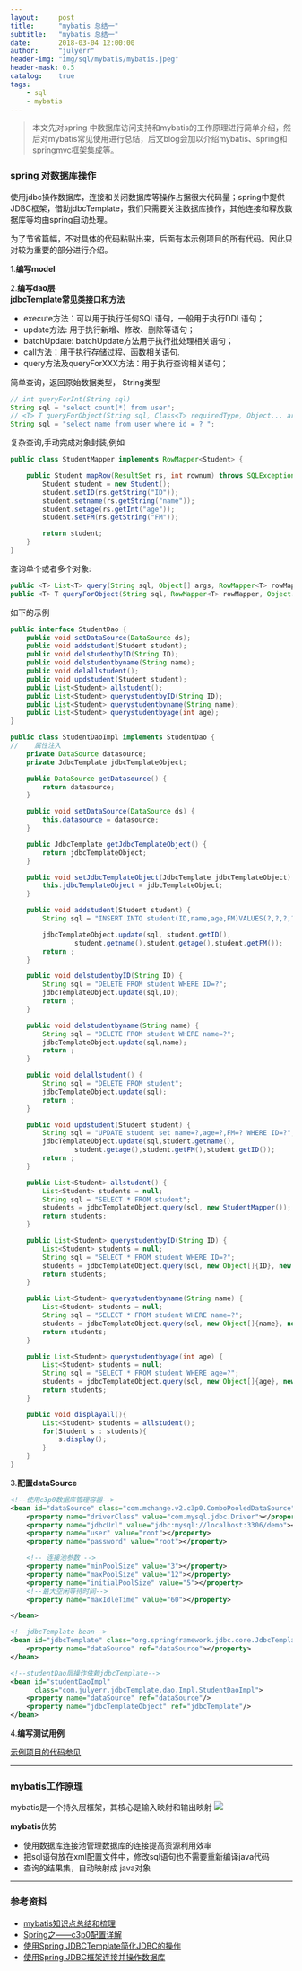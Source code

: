 ```yaml
---
layout:     post
title:      "mybatis 总结一"
subtitle:   "mybatis 总结一"
date:       2018-03-04 12:00:00
author:     "julyerr"
header-img: "img/sql/mybatis/mybatis.jpeg"
header-mask: 0.5
catalog:    true
tags:
    - sql
    - mybatis
---
```


>本文先对spring 中数据库访问支持和mybatis的工作原理进行简单介绍，然后对mybatis常见使用进行总结，后文blog会加以介绍mybatis、spring和springmvc框架集成等。

### spring 对数据库操作
使用jdbc操作数据库，连接和关闭数据库等操作占据很大代码量；spring中提供JDBC框架，借助jdbcTemplate，我们只需要关注数据库操作，其他连接和释放数据库等均由spring自动处理。<br>

为了节省篇幅，不对具体的代码粘贴出来，后面有本示例项目的所有代码。因此只对较为重要的部分进行介绍。<br>

1.**编写model**<br>

2.**编写dao层**<br>
**jdbcTemplate常见类接口和方法**<br>

- execute方法：可以用于执行任何SQL语句，一般用于执行DDL语句；
- update方法: 用于执行新增、修改、删除等语句；
- batchUpdate: batchUpdate方法用于执行批处理相关语句；
- call方法：用于执行存储过程、函数相关语句.
- query方法及queryForXXX方法：用于执行查询相关语句；

简单查询，返回原始数据类型， String类型

```java
// int queryForInt(String sql)
String sql = "select count(*) from user"; 
// <T> T queryForObject(String sql, Class<T> requiredType, Object... args)
String sql = "select name from user where id = ? "; 
```

复杂查询,手动完成对象封装,例如

```java
public class StudentMapper implements RowMapper<Student> {

    public Student mapRow(ResultSet rs, int rownum) throws SQLException {
        Student student = new Student();
        student.setID(rs.getString("ID"));
        student.setname(rs.getString("name"));
        student.setage(rs.getInt("age"));
        student.setFM(rs.getString("FM"));

        return student;
    }
}
```	

查询单个或者多个对象: 

```java
public <T> List<T> query(String sql, Object[] args, RowMapper<T> rowMapper)
public <T> T queryForObject(String sql, RowMapper<T> rowMapper, Object... args)
```

如下的示例

```java
public interface StudentDao {
    public void setDataSource(DataSource ds);
    public void addstudent(Student student);
    public void delstudentbyID(String ID);
    public void delstudentbyname(String name);
    public void delallstudent();
    public void updstudent(Student student);
    public List<Student> allstudent();
    public List<Student> querystudentbyID(String ID);
    public List<Student> querystudentbyname(String name);
    public List<Student> querystudentbyage(int age);
}
```
```java
public class StudentDaoImpl implements StudentDao {
//    属性注入	
    private DataSource datasource;
    private JdbcTemplate jdbcTemplateObject;

    public DataSource getDatasource() {
        return datasource;
    }

    public void setDataSource(DataSource ds) {
        this.datasource = datasource;
    }

    public JdbcTemplate getJdbcTemplateObject() {
        return jdbcTemplateObject;
    }

    public void setJdbcTemplateObject(JdbcTemplate jdbcTemplateObject) {
        this.jdbcTemplateObject = jdbcTemplateObject;
    }

    public void addstudent(Student student) {
        String sql = "INSERT INTO student(ID,name,age,FM)VALUES(?,?,?,?)";

        jdbcTemplateObject.update(sql, student.getID(),
                student.getname(),student.getage(),student.getFM());
        return ;
    }

    public void delstudentbyID(String ID) {
        String sql = "DELETE FROM student WHERE ID=?";
        jdbcTemplateObject.update(sql,ID);
        return ;
    }

    public void delstudentbyname(String name) {
        String sql = "DELETE FROM student WHERE name=?";
        jdbcTemplateObject.update(sql,name);
        return ;
    }

    public void delallstudent() {
        String sql = "DELETE FROM student";
        jdbcTemplateObject.update(sql);
        return ;
    }

    public void updstudent(Student student) {
        String sql = "UPDATE student set name=?,age=?,FM=? WHERE ID=?";
        jdbcTemplateObject.update(sql,student.getname(),
                student.getage(),student.getFM(),student.getID());
        return ;
    }

    public List<Student> allstudent() {
        List<Student> students = null;
        String sql = "SELECT * FROM student";
        students = jdbcTemplateObject.query(sql, new StudentMapper());
        return students;
    }

    public List<Student> querystudentbyID(String ID) {
        List<Student> students = null;
        String sql = "SELECT * FROM student WHERE ID=?";
        students = jdbcTemplateObject.query(sql, new Object[]{ID}, new StudentMapper());
        return students;
    }

    public List<Student> querystudentbyname(String name) {
        List<Student> students = null;
        String sql = "SELECT * FROM student WHERE name=?";
        students = jdbcTemplateObject.query(sql, new Object[]{name}, new StudentMapper());
        return students;
    }

    public List<Student> querystudentbyage(int age) {
        List<Student> students = null;
        String sql = "SELECT * FROM student WHERE age=?";
        students = jdbcTemplateObject.query(sql, new Object[]{age}, new StudentMapper());
        return students;
    }

    public void displayall(){
        List<Student> students = allstudent();
        for(Student s : students){
            s.display();
        }
    }
}
```

3.**配置dataSource**<br>


```xml
<!--使用c3p0数据库管理容器-->
<bean id="dataSource" class="com.mchange.v2.c3p0.ComboPooledDataSource" destroy-method="close">
    <property name="driverClass" value="com.mysql.jdbc.Driver"></property>
    <property name="jdbcUrl" value="jdbc:mysql://localhost:3306/demo"></property>
    <property name="user" value="root"></property>
    <property name="password" value="root"></property>

    <!-- 连接池参数 -->
    <property name="minPoolSize" value="3"></property>
    <property name="maxPoolSize" value="12"></property>
    <property name="initialPoolSize" value="5"></property>
    <!--最大空闲等待时间-->
    <property name="maxIdleTime" value="60"></property>

</bean>

<!--jdbcTemplate bean-->
<bean id="jdbcTemplate" class="org.springframework.jdbc.core.JdbcTemplate">
    <property name="dataSource" ref="dataSource"></property>
</bean>

<!--studentDao层操作依赖jdbcTemplate-->
<bean id="studentDaoImpl"
      class="com.julyerr.jdbcTemplate.dao.Impl.StudentDaoImpl">
    <property name="dataSource" ref="dataSource"/>
    <property name="jdbcTemplateObject" ref="jdbcTemplate"/>
</bean>
```

4.**编写测试用例**<br>

[示例项目的代码参见](https://github.com/julyerr/springdemo/tree/master/src/main/java/com/julyerr/jdbcTemplate)

---
### mybatis工作原理

mybatis是一个持久层框架，其核心是输入映射和输出映射
![](/img/sql/mybatis/workflow.png)




**mybatis**优势<br>

- 使用数据库连接池管理数据库的连接提高资源利用效率
- 把sql语句放在xml配置文件中，修改sql语句也不需要重新编译java代码 
- 查询的结果集，自动映射成 java对象



---
### 参考资料
- [mybatis知识点总结和梳理](http://blog.csdn.net/jaryle/article/details/51228751)
- [Spring之——c3p0配置详解](http://blog.csdn.net/l1028386804/article/details/51162560)
- [使用Spring JDBCTemplate简化JDBC的操作](http://www.cnblogs.com/lichenwei/p/3902294.html)
- [使用Spring JDBC框架连接并操作数据库](http://blog.csdn.net/wanghuiqi2008/article/details/46239753)